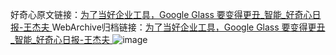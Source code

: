 好奇心原文链接：[为了当好企业工具，Google Glass 要变得更丑_智能_好奇心日报-王杰夫 ](https://www.qdaily.com/articles/11924.html)
WebArchive归档链接：[为了当好企业工具，Google Glass 要变得更丑_智能_好奇心日报-王杰夫 ](http://web.archive.org/web/20160803122129/http://www.qdaily.com/articles/11924.html)
![image](http://ww3.sinaimg.cn/large/007d5XDply1g3wbdnhxxqj30u02ro4qp)